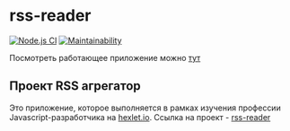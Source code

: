 # rss-reader

[![Node.js CI](https://github.com/UsmanAAV/frontend-project-lvl3/actions/workflows/node.js.yml/badge.svg)](https://github.com/UsmanAAV/frontend-project-lvl3/actions/workflows/node.js.yml)
[![Maintainability](https://api.codeclimate.com/v1/badges/1fee47840d35c4ba9895/maintainability)](https://codeclimate.com/github/UsmanAAV/frontend-project-lvl3/maintainability)

Посмотреть работающее приложение можно [тут](https://frontend-project-lvl3-virid.vercel.app/)

## Проект RSS агрегатор

Это приложение, которое выполняется в рамках изучения профессии Javascript-разработчика на [hexlet.io](https://ru.hexlet.io/?ref=155709). Ссылка на проект - [rss-reader](https://ru.hexlet.io/professions/frontend/projects/11?ref=155709)
